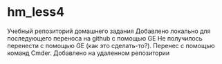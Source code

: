 # hm_less4
Учебный репозиторий домашнего задания
Добавлено локально для последующего переноса на github с помощью GE
Не получилось перенести с помощью GE (как это сделать-то?). Перенес с помощью команд Cmder. Добавлено на удаленном репозитории 
